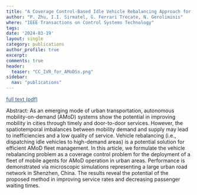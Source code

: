 ```yaml
---
title: "A Coverage Control-Based Idle Vehicle Rebalancing Approach for Autonomous Mobility-on-Demand Systems"
author: "P. Zhu, I.I. Sirmatel, G. Ferrari Trecate, N. Geroliminis"
where: "IEEE Transactions on Control Systems Technology"
tags: 
date: '2024-03-19'
layout: single
category: publications
author_profile: true
excerpt:
comments: true
header:
  teaser: "CC_IVR_for_AMoDSs.png"
sidebar:
  nav: "publications"
---
```

<a href="https://sirmatel.github.io/assets/files/zhu2024coverage.pdf" style="color: #2d5a8c; text-decoration:underline">full text (pdf)</a>

Abstract: As an emerging mode of urban transportation, autonomous mobility-on-demand (AMoD) systems show the potential in improving mobility in cities through timely and door-to-door services. However, the spatiotemporal imbalances between mobility demand and supply may lead to inefficiencies and a low quality of service. Vehicle rebalancing (i.e., dispatching idle vehicles to high-demand areas) is a potential solution for efficient AMoD fleet management. In this article, we formulate the vehicle rebalancing problem as a coverage control problem for the deployment of a fleet of mobile agents for AMoD operation in urban areas. Performance is demonstrated via microscopic simulations representing a large urban road network in Shenzhen, China. The results reveal the potential of the proposed method in improving service rates and decreasing passenger waiting times.
